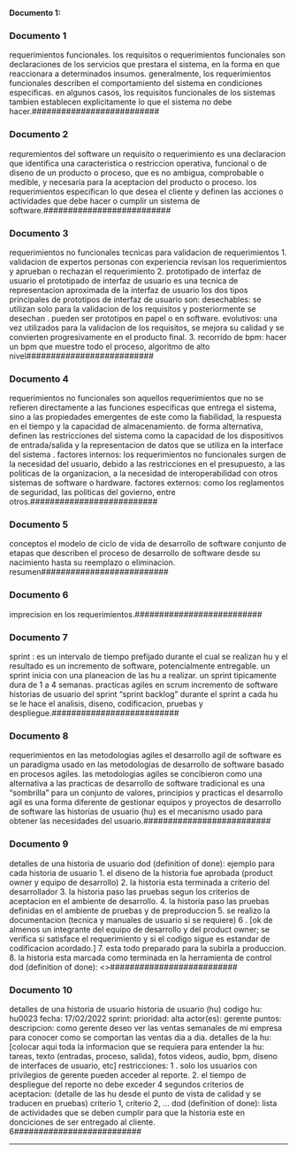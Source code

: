 **Documento 1:**

### Documento 1 ###
requerimientos funcionales. los requisitos o requerimientos funcionales son declaraciones de los servicios que prestara el sistema, en la forma en que reaccionara a determinados insumos. generalmente, los requerimientos funcionales describen el comportamiento del sistema en condiciones especificas. en algunos casos, los requisitos funcionales de los sistemas tambien establecen explicitamente lo que el sistema no debe hacer.##########################

### Documento 2 ###
requremientos del software un requisito o requerimiento es una declaracion que identifica una caracteristica o restriccion operativa, funcional o de diseno de un producto o proceso, que es no ambigua, comprobable o medible, y necesaria para la aceptacion del producto o proceso. los requerimientos especifican lo que desea el cliente y definen las acciones o actividades que debe hacer o cumplir un sistema de software.##########################

### Documento 3 ###
requerimientos no funcionales tecnicas para validacion de requerimientos 1. validacion de expertos personas con experiencia revisan los requerimientos y aprueban o rechazan el requerimiento 2. prototipado de interfaz de usuario el prototipado de interfaz de usuario es una tecnica de representacion aproximada de la interfaz de usuario los dos tipos principales de prototipos de interfaz de usuario son: desechables: se utilizan solo para la validacion de los requisitos y posteriormente se desechan . pueden ser prototipos en papel o en software. evolutivos: una vez utilizados para la validacion de los requisitos, se mejora su calidad y se convierten progresivamente en el producto final. 3. recorrido de bpm: hacer un bpm que muestre todo el proceso, algoritmo de alto nivel##########################

### Documento 4 ###
requerimientos no funcionales son aquellos requerimientos que no se refieren directamente a las funciones especificas que entrega el sistema, sino a las propiedades emergentes de este como la fiabilidad, la respuesta en el tiempo y la capacidad de almacenamiento. de forma alternativa, definen las restricciones del sistema como la capacidad de los dispositivos de entrada/salida y la representacion de datos que se utiliza en la interface del sistema . factores internos: los requerimientos no funcionales surgen de la necesidad del usuario, debido a las restricciones en el presupuesto, a las politicas de la organizacion, a la necesidad de interoperabilidad con otros sistemas de software o hardware. factores externos: como los reglamentos de seguridad, las politicas del govierno, entre otros.##########################

### Documento 5 ###
conceptos el modelo de ciclo de vida de desarrollo de software conjunto de etapas que describen el proceso de desarrollo de software desde su nacimiento hasta su reemplazo o eliminacion. resumen##########################

### Documento 6 ###
imprecision en los requerimientos.##########################

### Documento 7 ###
sprint : es un intervalo de tiempo prefijado durante el cual se realizan hu y el resultado es un incremento de software, potencialmente entregable. un sprint inicia con una planeacion de las hu a realizar. un sprint tipicamente dura de 1 a 4 semanas. practicas agiles en scrum incremento de software historias de usuario del sprint “sprint backlog” durante el sprint a cada hu se le hace el analisis, diseno, codificacion, pruebas y despliegue.##########################

### Documento 8 ###
requerimientos en las metodologias agiles el desarrollo agil de software es un paradigma usado en las metodologias de desarrollo de software basado en procesos agiles. las metodologias agiles se concibieron como una alternativa a las practicas de desarrollo de software tradicional es una “sombrilla” para un conjunto de valores, principios y practicas el desarrollo agil es una forma diferente de gestionar equipos y proyectos de desarrollo de software las historias de usuario (hu) es el mecanismo usado para obtener las necesidades del usuario.##########################

### Documento 9 ###
detalles de una historia de usuario dod (definition of done): ejemplo para cada historia de usuario 1. el diseno de la historia fue aprobada (product owner y equipo de desarrollo) 2. la historia esta terminada a criterio del desarrollador 3. la historia paso las pruebas segun los criterios de aceptacion en el ambiente de desarrollo. 4. la historia paso las pruebas definidas en el ambiente de pruebas y de preproduccion 5. se realizo la documentacion (tecnica y manuales de usuario si se requiere) 6 . [ok de almenos un integrante del equipo de desarrollo y del product owner; se verifica si satisface el requerimiento y si el codigo sigue es estandar de codificacion acordado.] 7. esta todo preparado para la subirla a produccion. 8. la historia esta marcada como terminada en la herramienta de control dod (definition of done): <<definicion de hecho>>##########################

### Documento 10 ###
detalles de una historia de usuario historia de usuario (hu) codigo hu: hu0023 fecha: 17/02/2022 sprint: prioridad: alta actor(es): gerente puntos: descripcion: como gerente deseo ver las ventas semanales de mi empresa para conocer como se comportan las ventas dia a dia. detalles de la hu:[colocar aqui toda la informacion que se requiera para entender la hu: tareas, texto (entradas, proceso, salida), fotos videos, audio, bpm, diseno de interfaces de usuario, etc] restricciones: 1 . solo los usuarios con privilegios de gerente pueden acceder al reporte. 2. el tiempo de despliegue del reporte no debe exceder 4 segundos criterios de aceptacion: (detalle de las hu desde el punto de vista de calidad y se traducen en pruebas) criterio 1, criterio 2, … dod (definition of done): lista de actividades que se deben cumplir para que la historia este en donciciones de ser entregado al cliente. 6##########################

---

